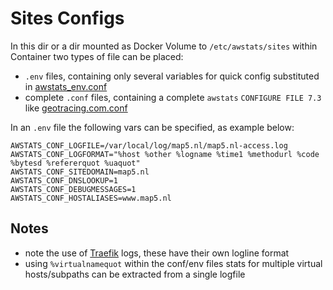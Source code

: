 # Sites Configs
In this dir or a dir mounted as Docker Volume to `/etc/awstats/sites` within Container two types of file
can be placed:

* `.env` files, containing only several variables for quick config substituted in [awstats_env.conf](../awstats_env.conf)
* complete `.conf` files, containing a complete `awstats` `CONFIGURE FILE 7.3` like [geotracing.com.conf](geotracing.com.conf)

In an `.env` file the following vars can be specified, as example below:

```
AWSTATS_CONF_LOGFILE=/var/local/log/map5.nl/map5.nl-access.log
AWSTATS_CONF_LOGFORMAT="%host %other %logname %time1 %methodurl %code %bytesd %refererquot %uaquot"
AWSTATS_CONF_SITEDOMAIN=map5.nl
AWSTATS_CONF_DNSLOOKUP=1
AWSTATS_CONF_DEBUGMESSAGES=1
AWSTATS_CONF_HOSTALIASES=www.map5.nl

``` 

## Notes

* note the use of [Traefik](https://traefik.io/) logs, these have their own logline format
* using `%virtualnamequot` within the conf/env files stats for multiple virtual hosts/subpaths can be extracted from a single logfile

